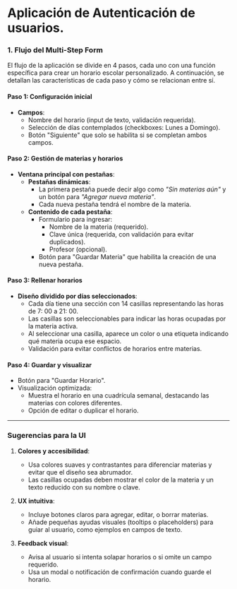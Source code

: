# Aplicación de Autenticación de usuarios.

### **1. Flujo del Multi-Step Form**
El flujo de la aplicación se divide en 4 pasos, cada uno con una función específica para crear un horario escolar personalizado. A continuación, se detallan las características de cada paso y cómo se relacionan entre sí.

#### Paso 1: Configuración inicial
- **Campos**:
  - Nombre del horario (input de texto, validación requerida).
  - Selección de días contemplados (checkboxes: Lunes a Domingo).
  - Botón "Siguiente" que solo se habilita si se completan ambos campos.

#### Paso 2: Gestión de materias y horarios
- **Ventana principal con pestañas**:
  - **Pestañas dinámicas**:
    - La primera pestaña puede decir algo como *"Sin materias aún"* y un botón para *"Agregar nueva materia"*.
    - Cada nueva pestaña tendrá el nombre de la materia.
  - **Contenido de cada pestaña**:
    - Formulario para ingresar:
      - Nombre de la materia (requerido).
      - Clave única (requerida, con validación para evitar duplicados).
      - Profesor (opcional).
    - Botón para "Guardar Materia" que habilita la creación de una nueva pestaña.

#### Paso 3: Rellenar horarios
- **Diseño dividido por días seleccionados**:
  - Cada día tiene una sección con 14 casillas representando las horas de 7: 00 a 21: 00.
  - Las casillas son seleccionables para indicar las horas ocupadas por la materia activa.
  - Al seleccionar una casilla, aparece un color o una etiqueta indicando qué materia ocupa ese espacio.
  - Validación para evitar conflictos de horarios entre materias.

#### Paso 4: Guardar y visualizar
- Botón para "Guardar Horario".
- Visualización optimizada:
  - Muestra el horario en una cuadrícula semanal, destacando las materias con colores diferentes.
  - Opción de editar o duplicar el horario.

---

### **Sugerencias para la UI**
1. **Colores y accesibilidad**:
   - Usa colores suaves y contrastantes para diferenciar materias y evitar que el diseño sea abrumador.
   - Las casillas ocupadas deben mostrar el color de la materia y un texto reducido con su nombre o clave.

2. **UX intuitiva**:
   - Incluye botones claros para agregar, editar, o borrar materias.
   - Añade pequeñas ayudas visuales (tooltips o placeholders) para guiar al usuario, como ejemplos en campos de texto.

3. **Feedback visual**:
   - Avisa al usuario si intenta solapar horarios o si omite un campo requerido.
   - Usa un modal o notificación de confirmación cuando guarde el horario.
